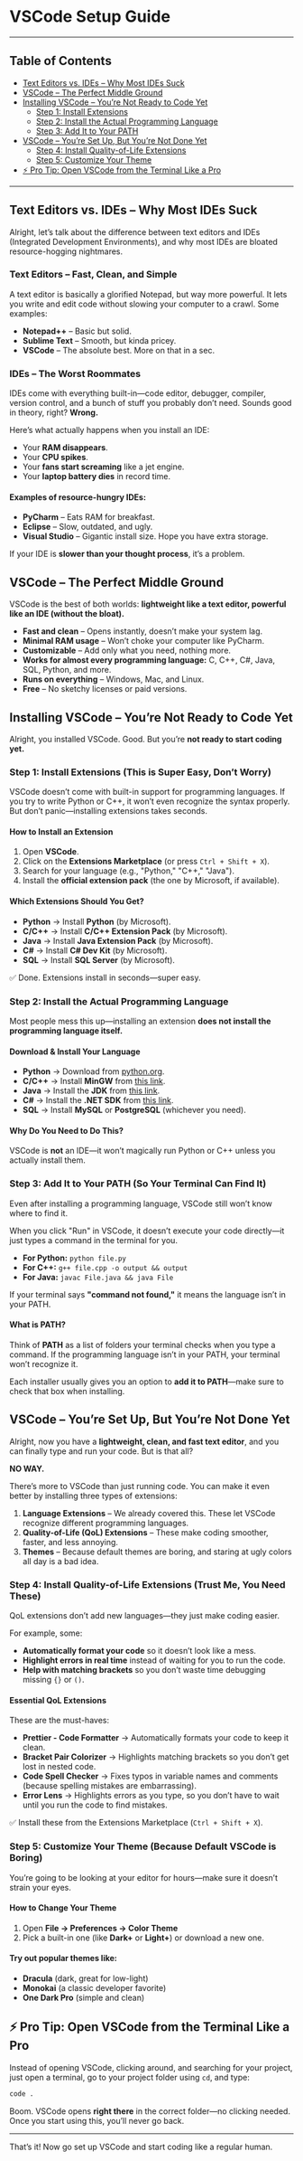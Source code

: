 # VSCode Setup Guide

---

## Table of Contents
- [Text Editors vs. IDEs – Why Most IDEs Suck](#text-editors-vs-ides--why-most-ides-suck)
- [VSCode – The Perfect Middle Ground](#vscode--the-perfect-middle-ground)
- [Installing VSCode – You’re Not Ready to Code Yet](#installing-vscode--youre-not-ready-to-code-yet)
  - [Step 1: Install Extensions](#step-1-install-extensions)
  - [Step 2: Install the Actual Programming Language](#step-2-install-the-actual-programming-language)
  - [Step 3: Add It to Your PATH](#step-3-add-it-to-your-path)
- [VSCode – You’re Set Up, But You’re Not Done Yet](#vscode--youre-set-up-but-youre-not-done-yet)
  - [Step 4: Install Quality-of-Life Extensions](#step-4-install-quality-of-life-extensions)
  - [Step 5: Customize Your Theme](#step-5-customize-your-theme)
- [⚡ Pro Tip: Open VSCode from the Terminal Like a Pro](#-pro-tip-open-vscode-from-the-terminal-like-a-pro)

---

## Text Editors vs. IDEs – Why Most IDEs Suck

Alright, let’s talk about the difference between text editors and IDEs (Integrated Development Environments), and why most IDEs are bloated resource-hogging nightmares.

### Text Editors – Fast, Clean, and Simple
A text editor is basically a glorified Notepad, but way more powerful. It lets you write and edit code without slowing your computer to a crawl. Some examples:

- **Notepad++** – Basic but solid.
- **Sublime Text** – Smooth, but kinda pricey.
- **VSCode** – The absolute best. More on that in a sec.

### IDEs – The Worst Roommates
IDEs come with everything built-in—code editor, debugger, compiler, version control, and a bunch of stuff you probably don’t need. Sounds good in theory, right? **Wrong.**

Here’s what actually happens when you install an IDE:

- Your **RAM disappears**.
- Your **CPU spikes**.
- Your **fans start screaming** like a jet engine.
- Your **laptop battery dies** in record time.

#### Examples of resource-hungry IDEs:

- **PyCharm** – Eats RAM for breakfast.
- **Eclipse** – Slow, outdated, and ugly.
- **Visual Studio** – Gigantic install size. Hope you have extra storage.

If your IDE is **slower than your thought process**, it’s a problem.

## VSCode – The Perfect Middle Ground
VSCode is the best of both worlds: **lightweight like a text editor, powerful like an IDE (without the bloat).**

- **Fast and clean** – Opens instantly, doesn’t make your system lag.
- **Minimal RAM usage** – Won’t choke your computer like PyCharm.
- **Customizable** – Add only what you need, nothing more.
- **Works for almost every programming language:** C, C++, C#, Java, SQL, Python, and more.
- **Runs on everything** – Windows, Mac, and Linux.
- **Free** – No sketchy licenses or paid versions.

## Installing VSCode – You’re Not Ready to Code Yet
Alright, you installed VSCode. Good. But you’re **not ready to start coding yet.**

### Step 1: Install Extensions (This is Super Easy, Don’t Worry)
VSCode doesn’t come with built-in support for programming languages. If you try to write Python or C++, it won’t even recognize the syntax properly. But don’t panic—installing extensions takes seconds.

#### How to Install an Extension
1. Open **VSCode**.
2. Click on the **Extensions Marketplace** (or press `Ctrl + Shift + X`).
3. Search for your language (e.g., "Python," "C++," "Java").
4. Install the **official extension pack** (the one by Microsoft, if available).

#### Which Extensions Should You Get?

- **Python** → Install **Python** (by Microsoft).
- **C/C++** → Install **C/C++ Extension Pack** (by Microsoft).
- **Java** → Install **Java Extension Pack** (by Microsoft).
- **C#** → Install **C# Dev Kit** (by Microsoft).
- **SQL** → Install **SQL Server** (by Microsoft).

✅ Done. Extensions install in seconds—super easy.

### Step 2: Install the Actual Programming Language
Most people mess this up—installing an extension **does not install the programming language itself.**

#### Download & Install Your Language

- **Python** → Download from [python.org](https://www.python.org/).
- **C/C++** → Install **MinGW** from [this link](https://mingw-w64.org/doku.php).
- **Java** → Install the **JDK** from [this link](https://adoptopenjdk.net/).
- **C#** → Install the **.NET SDK** from [this link](https://dotnet.microsoft.com/en-us/download).
- **SQL** → Install **MySQL** or **PostgreSQL** (whichever you need).

#### Why Do You Need to Do This?
VSCode is **not** an IDE—it won’t magically run Python or C++ unless you actually install them.

### Step 3: Add It to Your PATH (So Your Terminal Can Find It)
Even after installing a programming language, VSCode still won’t know where to find it.

When you click "Run" in VSCode, it doesn’t execute your code directly—it just types a command in the terminal for you.

- **For Python:** `python file.py`
- **For C++:** `g++ file.cpp -o output && output`
- **For Java:** `javac File.java && java File`

If your terminal says **"command not found,"** it means the language isn’t in your PATH.

#### What is PATH?
Think of **PATH** as a list of folders your terminal checks when you type a command. If the programming language isn’t in your PATH, your terminal won’t recognize it.

Each installer usually gives you an option to **add it to PATH**—make sure to check that box when installing.

## VSCode – You’re Set Up, But You’re Not Done Yet
Alright, now you have a **lightweight, clean, and fast text editor**, and you can finally type and run your code. But is that all?

**NO WAY.**

There’s more to VSCode than just running code. You can make it even better by installing three types of extensions:

1. **Language Extensions** – We already covered this. These let VSCode recognize different programming languages.
2. **Quality-of-Life (QoL) Extensions** – These make coding smoother, faster, and less annoying.
3. **Themes** – Because default themes are boring, and staring at ugly colors all day is a bad idea.

### Step 4: Install Quality-of-Life Extensions (Trust Me, You Need These)
QoL extensions don’t add new languages—they just make coding easier.

For example, some:

- **Automatically format your code** so it doesn’t look like a mess.
- **Highlight errors in real time** instead of waiting for you to run the code.
- **Help with matching brackets** so you don’t waste time debugging missing `{}` or `()`.

#### Essential QoL Extensions
These are the must-haves:

- **Prettier - Code Formatter** → Automatically formats your code to keep it clean.
- **Bracket Pair Colorizer** → Highlights matching brackets so you don’t get lost in nested code.
- **Code Spell Checker** → Fixes typos in variable names and comments (because spelling mistakes are embarrassing).
- **Error Lens** → Highlights errors as you type, so you don’t have to wait until you run the code to find mistakes.

✅ Install these from the Extensions Marketplace (`Ctrl + Shift + X`).

### Step 5: Customize Your Theme (Because Default VSCode is Boring)
You’re going to be looking at your editor for hours—make sure it doesn’t strain your eyes.

#### How to Change Your Theme
1. Open **File → Preferences → Color Theme**
2. Pick a built-in one (like **Dark+** or **Light+**) or download a new one.

#### Try out popular themes like:
- **Dracula** (dark, great for low-light)
- **Monokai** (a classic developer favorite)
- **One Dark Pro** (simple and clean)

## ⚡ Pro Tip: Open VSCode from the Terminal Like a Pro
Instead of opening VSCode, clicking around, and searching for your project, just open a terminal, go to your project folder using `cd`, and type:

```sh
code .
```

Boom. VSCode opens **right there** in the correct folder—no clicking needed. Once you start using this, you’ll never go back.

---

That’s it! Now go set up VSCode and start coding like a regular human.
